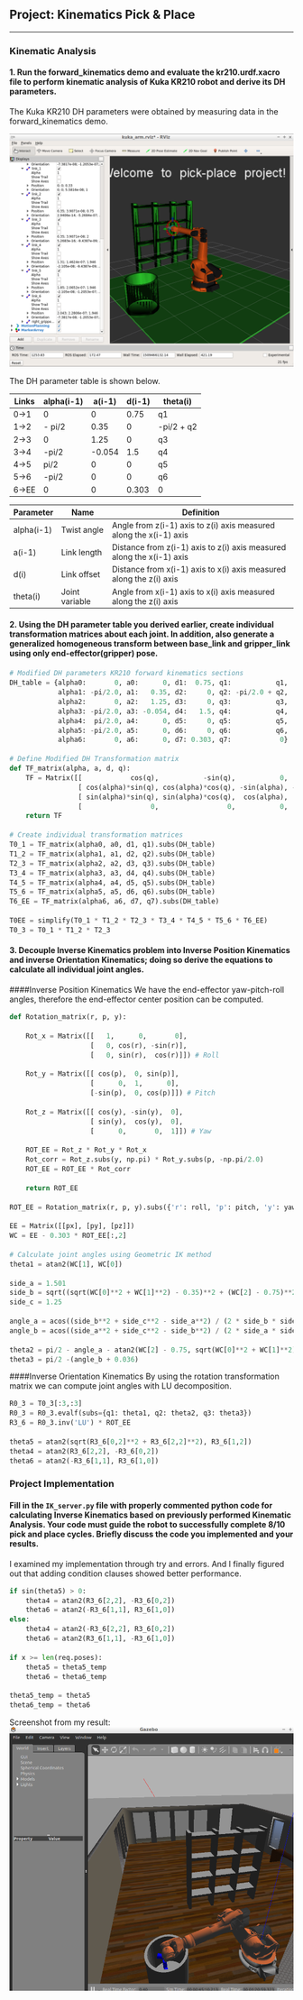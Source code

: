 ## Project: Kinematics Pick & Place

[//]: # (Image References)
[image1]: ./misc_images/fig1.png
[image2]: ./misc_images/fig2.png


---
### Kinematic Analysis
#### 1. Run the forward_kinematics demo and evaluate the kr210.urdf.xacro file to perform kinematic analysis of Kuka KR210 robot and derive its DH parameters.

The Kuka KR210 DH parameters were obtained by measuring data in the forward_kinematics demo.

![alt text][image1]

The DH parameter table is shown below.

Links | alpha(i-1) | a(i-1) | d(i-1) | theta(i)
--- | --- | --- | --- | ---
0->1 | 0 | 0 | 0.75 | q1
1->2 | - pi/2 | 0.35 | 0 | -pi/2 + q2
2->3 | 0 | 1.25 | 0 | q3
3->4 |  -pi/2 | -0.054 | 1.5 | q4
4->5 | pi/2 | 0 | 0 | q5
5->6 | -pi/2 | 0 | 0 | q6
6->EE | 0 | 0 | 0.303 | 0

Parameter | Name | Definition   
--- | --- | ---
alpha(i-1) | Twist angle | Angle from z(i-1) axis to z(i) axis measured along the x(i-1) axis
a(i-1) | Link length | Distance from z(i-1) axis to z(i) axis measured along the x(i-1) axis
d(i) | Link offset | Distance from x(i-1) axis to x(i) axis measured along the z(i) axis
theta(i) | Joint variable | Angle from x(i-1) axis to x(i) axis measured along the z(i) axis

#### 2. Using the DH parameter table you derived earlier, create individual transformation matrices about each joint. In addition, also generate a generalized homogeneous transform between base_link and gripper_link using only end-effector(gripper) pose.
```python
# Modified DH parameters KR210 forward kinematics sections
DH_table = {alpha0:       0, a0:      0, d1:  0.75, q1:           q1,
            alpha1: -pi/2.0, a1:   0.35, d2:     0, q2: -pi/2.0 + q2,
            alpha2:       0, a2:   1.25, d3:     0, q3:           q3,
            alpha3: -pi/2.0, a3: -0.054, d4:   1.5, q4:           q4,
            alpha4:  pi/2.0, a4:      0, d5:     0, q5:           q5,
            alpha5: -pi/2.0, a5:      0, d6:     0, q6:           q6,
            alpha6:       0, a6:      0, d7: 0.303, q7:            0}

# Define Modified DH Transformation matrix
def TF_matrix(alpha, a, d, q):
    TF = Matrix([[            cos(q),           -sin(q),           0,             a],
                 [ cos(alpha)*sin(q), cos(alpha)*cos(q), -sin(alpha), -sin(alpha)*d],
                 [ sin(alpha)*sin(q), sin(alpha)*cos(q),  cos(alpha),  cos(alpha)*d],
                 [                 0,                 0,           0,             1]])
    return TF

# Create individual transformation matrices
T0_1 = TF_matrix(alpha0, a0, d1, q1).subs(DH_table)
T1_2 = TF_matrix(alpha1, a1, d2, q2).subs(DH_table)
T2_3 = TF_matrix(alpha2, a2, d3, q3).subs(DH_table)
T3_4 = TF_matrix(alpha3, a3, d4, q4).subs(DH_table)
T4_5 = TF_matrix(alpha4, a4, d5, q5).subs(DH_table)
T5_6 = TF_matrix(alpha5, a5, d6, q6).subs(DH_table)
T6_EE = TF_matrix(alpha6, a6, d7, q7).subs(DH_table)

T0EE = simplify(T0_1 * T1_2 * T2_3 * T3_4 * T4_5 * T5_6 * T6_EE)
T0_3 = T0_1 * T1_2 * T2_3
```


#### 3. Decouple Inverse Kinematics problem into Inverse Position Kinematics and inverse Orientation Kinematics; doing so derive the equations to calculate all individual joint angles.

####Inverse Position Kinematics
We have the end-effector yaw-pitch-roll angles, therefore the end-effector center position can be computed.
```python
def Rotation_matrix(r, p, y):

    Rot_x = Matrix([[   1,      0,       0],
                    [   0, cos(r), -sin(r)],
                    [   0, sin(r),  cos(r)]]) # Roll

    Rot_y = Matrix([[ cos(p),  0, sin(p)],
                    [      0,  1,      0],
                    [-sin(p),  0, cos(p)]]) # Pitch

    Rot_z = Matrix([[ cos(y), -sin(y),  0],
                    [ sin(y),  cos(y),  0],
                    [      0,       0,  1]]) # Yaw

    ROT_EE = Rot_z * Rot_y * Rot_x
    Rot_corr = Rot_z.subs(y, np.pi) * Rot_y.subs(p, -np.pi/2.0)
    ROT_EE = ROT_EE * Rot_corr

    return ROT_EE

ROT_EE = Rotation_matrix(r, p, y).subs({'r': roll, 'p': pitch, 'y': yaw})

EE = Matrix([[px], [py], [pz]])
WC = EE - 0.303 * ROT_EE[:,2]

# Calculate joint angles using Geometric IK method
theta1 = atan2(WC[1], WC[0])

side_a = 1.501
side_b = sqrt((sqrt(WC[0]**2 + WC[1]**2) - 0.35)**2 + (WC[2] - 0.75)**2)
side_c = 1.25

angle_a = acos((side_b**2 + side_c**2 - side_a**2) / (2 * side_b * side_c))
angle_b = acos((side_a**2 + side_c**2 - side_b**2) / (2 * side_a * side_c))

theta2 = pi/2 - angle_a - atan2(WC[2] - 0.75, sqrt(WC[0]**2 + WC[1]**2) - 0.35)
theta3 = pi/2 -(angle_b + 0.036)
```

####Inverse Orientation Kinematics
By using the rotation transformation matrix we can compute joint angles with LU decomposition.
```python
R0_3 = T0_3[:3,:3]
R0_3 = R0_3.evalf(subs={q1: theta1, q2: theta2, q3: theta3})
R3_6 = R0_3.inv('LU') * ROT_EE

theta5 = atan2(sqrt(R3_6[0,2]**2 + R3_6[2,2]**2), R3_6[1,2])
theta4 = atan2(R3_6[2,2], -R3_6[0,2])
theta6 = atan2(-R3_6[1,1], R3_6[1,0])
```

### Project Implementation

#### Fill in the `IK_server.py` file with properly commented python code for calculating Inverse Kinematics based on previously performed Kinematic Analysis. Your code must guide the robot to successfully complete 8/10 pick and place cycles. Briefly discuss the code you implemented and your results.

I examined my implementation through try and errors. And I finally figured out that adding condition clauses showed better performance.

```python
if sin(theta5) > 0:
    theta4 = atan2(R3_6[2,2], -R3_6[0,2])
    theta6 = atan2(-R3_6[1,1], R3_6[1,0])
else:
    theta4 = atan2(-R3_6[2,2], R3_6[0,2])
    theta6 = atan2(R3_6[1,1], -R3_6[1,0])

if x >= len(req.poses):
    theta5 = theta5_temp
    theta6 = theta6_temp

theta5_temp = theta5
theta6_temp = theta6
```

Screenshot from my result:
![alt text][image2]
